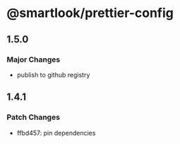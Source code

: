 # @smartlook/prettier-config

## 1.5.0

### Major Changes

- publish to github registry

## 1.4.1

### Patch Changes

- ffbd457: pin dependencies
